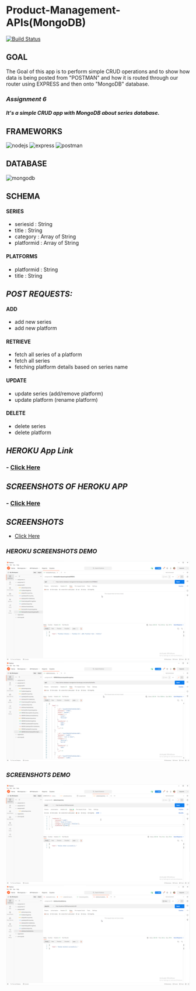 # Product-Management-APIs(MongoDB)
[![Build Status](https://travis-ci.org/joemccann/dillinger.svg?branch=master)](https://github.com/mr-sudheeshkumar/MongoDB-Simple-CRUD/blob/main/app.js)

## **GOAL**
The Goal of this app is to perform simple CRUD operations and to show how data is being posted from "POSTMAN" and how it is routed through our router using EXPRESS and then onto "MongoDB" database.

### ***Assignment 6***
##### *It's a simple CRUD app with MongoDB about series database.*

## FRAMEWORKS
![nodejs](https://img.shields.io/badge/Node.js-339933?style=for-the-badge&logo=nodedotjs&logoColor=white) ![express](https://img.shields.io/badge/Express.js-000000?style=for-the-badge&logo=express&logoColor=white) ![postman](https://img.shields.io/badge/Postman-FF6C37?style=for-the-badge&logo=Postman&logoColor=white)


## DATABASE
![mongodb](https://img.shields.io/badge/MongoDB-white?style=for-the-badge&logo=mongodb&logoColor=4EA94B)

## SCHEMA

#### SERIES
- seriesid : String
- title : String
- category : Array of String
- platformid : Array of String


#### PLATFORMS
- platformid : String
- title : String


## *POST REQUESTS:*


#### ADD 
- add new series
- add new platform


#### RETRIEVE 
- fetch all series of a platform
- fetch all series
- fetching platform details based on series name


#### UPDATE 
- update series (add/remove platform)
- update platform (rename platform)


#### DELETE 
- delete series
- delete platform

## ***HEROKU App Link***
### - [Click Here](https://series-database-management.herokuapp.com/)


## ***SCREENSHOTS OF HEROKU APP***
### - [Click Here](https://github.com/mr-sudheeshkumar/MongoDB-Simple-CRUD/tree/main/Postman/Heroku)


## ***SCREENSHOTS***
- [Click Here](https://github.com/mr-sudheeshkumar/MongoDB-Simple-CRUD/tree/main/Postman)

### ***HEROKU SCREENSHOTS DEMO***
![1.png](https://github.com/mr-sudheeshkumar/MongoDB-Simple-CRUD/blob/main/Postman/Heroku/1.png)
![2.png](https://github.com/mr-sudheeshkumar/MongoDB-Simple-CRUD/blob/main/Postman/Heroku/8.png)

### ***SCREENSHOTS DEMO***
![1.png](https://github.com/mr-sudheeshkumar/MongoDB-Simple-CRUD/blob/main/Postman/1.png)
![2.png](https://github.com/mr-sudheeshkumar/MongoDB-Simple-CRUD/blob/main/Postman/8.png)
